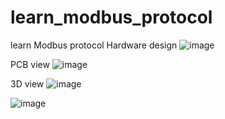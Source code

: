 # learn_modbus_protocol
learn Modbus protocol
Hardware design
![image](https://github.com/user-attachments/assets/3ed4abbc-cff3-4db1-84f3-10b994b7587c)

PCB view
![image](https://github.com/user-attachments/assets/b587e31f-c4f4-4c44-9207-664ed3c4a05f)


3D view
![image](https://github.com/user-attachments/assets/831bbb53-e67a-4dc8-aae4-0f129c0b3def)

![image](https://github.com/user-attachments/assets/d59ad748-920c-4ee0-b6fd-1777de8eb901)
